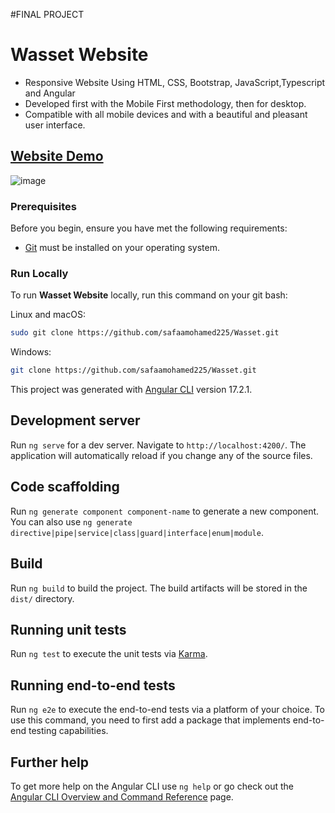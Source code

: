 #FINAL PROJECT
# Wasset Website
- Responsive Website Using HTML, CSS, Bootstrap, JavaScript,Typescript and Angular
- Developed first with the Mobile First methodology, then for desktop.
- Compatible with all mobile devices and with a beautiful and pleasant user interface.

## [Website Demo](https://wasset-one.vercel.app/home)

![image](https://github.com/Bassam-Serag/Wasset/assets/105117034/2bc919ee-3fe6-48ef-825f-77a33cc1b293)


### Prerequisites

Before you begin, ensure you have met the following requirements:

* [Git](https://git-scm.com/downloads "Download Git") must be installed on your operating system.


### Run Locally

To run **Wasset Website** locally, run this command on your git bash:

Linux and macOS:

```bash
sudo git clone https://github.com/safaamohamed225/Wasset.git
```
Windows:

```bash
git clone https://github.com/safaamohamed225/Wasset.git
```
This project was generated with [Angular CLI](https://github.com/angular/angular-cli) version 17.2.1.

## Development server

Run `ng serve` for a dev server. Navigate to `http://localhost:4200/`. The application will automatically reload if you change any of the source files.
## Code scaffolding
Run `ng generate component component-name` to generate a new component. You can also use `ng generate directive|pipe|service|class|guard|interface|enum|module`.
## Build
Run `ng build` to build the project. The build artifacts will be stored in the `dist/` directory.
## Running unit tests
Run `ng test` to execute the unit tests via [Karma](https://karma-runner.github.io).
## Running end-to-end tests
Run `ng e2e` to execute the end-to-end tests via a platform of your choice. To use this command, you need to first add a package that implements end-to-end testing capabilities.
## Further help
To get more help on the Angular CLI use `ng help` or go check out the [Angular CLI Overview and Command Reference](https://angular.io/cli) page.
